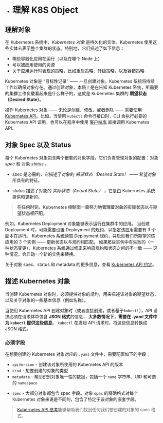 * # 理解 K8S Object

## 理解对象

在 Kubernetes 系统中，*Kubernetes 对象* 是持久化的实体。Kubernetes 使用这些实体去表示整个集群的状态。特别地，它们描述了如下信息：

- 哪些容器化应用在运行（以及在哪个 Node 上）
- 可以被应用使用的资源
- 关于应用运行时表现的策略，比如重启策略、升级策略，以及容错策略

Kubernetes 对象是 “目标性记录” —— 一旦创建对象，Kubernetes 系统将持续工作以确保对象存在。通过创建对象，本质上是在告知 Kubernetes 系统，所需要的集群工作负载看起来是什么样子的，这就是 Kubernetes 集群的 **期望状态（Desired State）**。

操作 Kubernetes 对象 —— 无论是创建、修改，或者删除 —— 需要使用 [Kubernetes API](https://git.k8s.io/community/contributors/devel/sig-architecture/api-conventions.md)。比如，当使用 `kubectl` 命令行接口时，CLI 会执行必要的 Kubernetes API 调用，也可以在程序中使用 [客户端库](https://kubernetes.io/docs/reference/using-api/client-libraries/) 直接调用 Kubernetes API。

## 对象 Spec 以及 Status

每个 Kubernetes 对象包含两个嵌套的对象字段，它们负责管理对象的配置：对象 *spec* 和 对象 *status* 。 

* *spec* 是必需的，它描述了对象的 *期望状态（Desired State）* —— 希望对象所具有的特征。 

* *status* 描述了对象的 *实际状态（Actual State）* ，它是由 Kubernetes 系统提供和更新的。

>  **在任何时刻，Kubernetes 控制面一直努力地管理着对象的实际状态以与期望状态相匹配。**

例如，Kubernetes Deployment 对象能够表示运行在集群中的应用。 当创建 Deployment 时，可能需要设置 Deployment 的规约，以指定该应用需要有 3 个副本在运行。 Kubernetes 系统读取 Deployment 规约，并启动我们所期望的该应用的 3 个实例 —— 更新状态以与规约相匹配。 如果那些实例中有失败的（一种状态变更），Kubernetes 系统通过修正来响应规约和状态之间的不一致 —— 这种情况，会启动一个新的实例来替换。

关于对象 spec、status 和 metadata 的更多信息，查看 [Kubernetes API 约定](https://git.k8s.io/community/contributors/devel/sig-architecture/api-conventions.md)。

## 描述 Kubernetes 对象

当创建 Kubernetes 对象时，必须提供对象的规约，用来描述该对象的期望状态，以及关于对象的一些基本信息（例如名称）。

当使用 Kubernetes API 创建对象时（或者直接创建，或者基于`kubectl`），API 请求必须在请求体中包含 **JSON 格式**的信息， **大多数情况下，需要在 .yaml 文件中为 `kubectl` 提供这些信息**。 `kubectl` 在发起 API 请求时，将这些信息转换成 JSON 格式。

### 必须字段

在想要创建的 Kubernetes 对象对应的 `.yaml` 文件中，需要配置如下的字段：

- `apiVersion` - 创建该对象所使用的 Kubernetes API 的版本
- `kind` - 想要创建的对象的类型
- `metadata` - 帮助识别对象唯一性的数据，包括一个 `name` 字符串、UID 和可选的 `namespace`

* `spec` - 大部分对象都包含 spec 字段。对象 `spec` 的精确格式对每个 Kubernetes 对象来说是不同的，包含了特定于该对象的嵌套字段。

> [Kubernetes API 参考](https://kubernetes.io/docs/reference/generated/kubernetes-api/v1.17/)能够帮助我们找到任何我们想创建的对象的 spec 格式。 